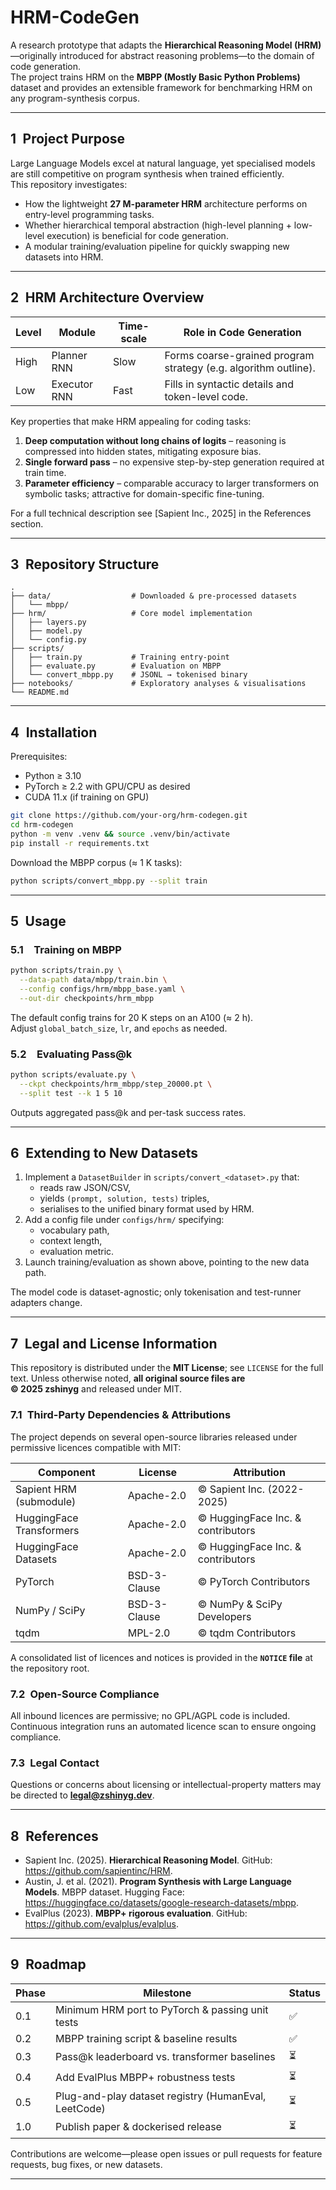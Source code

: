 # HRM-CodeGen

A research prototype that adapts the **Hierarchical Reasoning Model (HRM)**—originally introduced for abstract reasoning problems—to the domain of code generation.  
The project trains HRM on the **MBPP (Mostly Basic Python Problems)** dataset and provides an extensible framework for benchmarking HRM on any program-synthesis corpus.

---

## 1 Project Purpose
Large Language Models excel at natural language, yet specialised models are still competitive on program synthesis when trained efficiently.  
This repository investigates:

* How the lightweight **27 M-parameter HRM** architecture performs on entry-level programming tasks.
* Whether hierarchical temporal abstraction (high-level planning + low-level execution) is beneficial for code generation.
* A modular training/evaluation pipeline for quickly swapping new datasets into HRM.

---

## 2 HRM Architecture Overview

| Level | Module | Time-scale | Role in Code Generation |
|-------|--------|-----------|--------------------------|
| High  | Planner RNN | Slow | Forms coarse-grained program strategy (e.g. algorithm outline). |
| Low   | Executor RNN | Fast | Fills in syntactic details and token-level code. |

Key properties that make HRM appealing for coding tasks:

1. **Deep computation without long chains of logits** – reasoning is compressed into hidden states, mitigating exposure bias.
2. **Single forward pass** – no expensive step-by-step generation required at train time.
3. **Parameter efficiency** – comparable accuracy to larger transformers on symbolic tasks; attractive for domain-specific fine-tuning.

For a full technical description see [Sapient Inc., 2025] in the References section.

---

## 3 Repository Structure

```
.
├── data/                  # Downloaded & pre-processed datasets
│   └── mbpp/
├── hrm/                   # Core model implementation
│   ├── layers.py
│   ├── model.py
│   └── config.py
├── scripts/
│   ├── train.py           # Training entry-point
│   ├── evaluate.py        # Evaluation on MBPP
│   └── convert_mbpp.py    # JSONL → tokenised binary
├── notebooks/             # Exploratory analyses & visualisations
└── README.md
```

---

## 4 Installation

Prerequisites:

* Python ≥ 3.10
* PyTorch ≥ 2.2 with GPU/CPU as desired
* CUDA 11.x (if training on GPU)

```bash
git clone https://github.com/your-org/hrm-codegen.git
cd hrm-codegen
python -m venv .venv && source .venv/bin/activate
pip install -r requirements.txt
```

Download the MBPP corpus (≈ 1 K tasks):

```bash
python scripts/convert_mbpp.py --split train
```

---

## 5 Usage

### 5.1 Training on MBPP

```bash
python scripts/train.py \
  --data-path data/mbpp/train.bin \
  --config configs/hrm/mbpp_base.yaml \
  --out-dir checkpoints/hrm_mbpp
```

The default config trains for 20 K steps on an A100 (≈ 2 h).  
Adjust `global_batch_size`, `lr`, and `epochs` as needed.

### 5.2 Evaluating Pass@k

```bash
python scripts/evaluate.py \
  --ckpt checkpoints/hrm_mbpp/step_20000.pt \
  --split test --k 1 5 10
```

Outputs aggregated pass@k and per-task success rates.

---

## 6 Extending to New Datasets

1. Implement a `DatasetBuilder` in `scripts/convert_<dataset>.py` that:
   * reads raw JSON/CSV,
   * yields `(prompt, solution, tests)` triples,
   * serialises to the unified binary format used by HRM.
2. Add a config file under `configs/hrm/` specifying:
   * vocabulary path,
   * context length,
   * evaluation metric.
3. Launch training/evaluation as shown above, pointing to the new data path.

The model code is dataset-agnostic; only tokenisation and test-runner adapters change.

---

## 7 Legal and License Information

This repository is distributed under the **MIT License**; see `LICENSE` for the
full text.  Unless otherwise noted, **all original source files are  
© 2025 zshinyg** and released under MIT.

### 7.1 Third-Party Dependencies & Attributions
The project depends on several open-source libraries released under permissive
licences compatible with MIT:

| Component | License | Attribution |
|-----------|---------|-------------|
| Sapient HRM (submodule) | Apache-2.0 | © Sapient Inc. (2022-2025) |
| HuggingFace Transformers | Apache-2.0 | © HuggingFace Inc. & contributors |
| HuggingFace Datasets | Apache-2.0 | © HuggingFace Inc. & contributors |
| PyTorch | BSD-3-Clause | © PyTorch Contributors |
| NumPy / SciPy | BSD-3-Clause | © NumPy & SciPy Developers |
| tqdm | MPL-2.0 | © tqdm Contributors |

A consolidated list of licences and notices is provided in the **`NOTICE`
file** at the repository root.

### 7.2 Open-Source Compliance
All inbound licences are permissive; no GPL/AGPL code is included.  Continuous
integration runs an automated licence scan to ensure ongoing compliance.

### 7.3 Legal Contact
Questions or concerns about licensing or intellectual-property matters may be
directed to **legal@zshinyg.dev**.

---

## 8 References

* Sapient Inc. (2025). **Hierarchical Reasoning Model**. GitHub: <https://github.com/sapientinc/HRM>.
* Austin, J. et al. (2021). **Program Synthesis with Large Language Models**. MBPP dataset. Hugging Face: <https://huggingface.co/datasets/google-research-datasets/mbpp>.
* EvalPlus (2023). **MBPP+ rigorous evaluation**. GitHub: <https://github.com/evalplus/evalplus>.

---

## 9 Roadmap

| Phase | Milestone | Status |
|-------|-----------|--------|
| 0.1   | Minimum HRM port to PyTorch & passing unit tests | ✅ |
| 0.2   | MBPP training script & baseline results | ✅ |
| 0.3   | Pass@k leaderboard vs. transformer baselines | ⏳ |
| 0.4   | Add EvalPlus MBPP+ robustness tests | ⏳ |
| 0.5   | Plug-and-play dataset registry (HumanEval, LeetCode) | ⏳ |
| 1.0   | Publish paper & dockerised release | ⏳ |

Contributions are welcome—please open issues or pull requests for feature requests, bug fixes, or new datasets.

---
